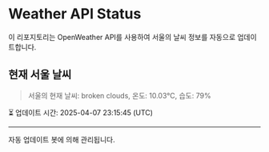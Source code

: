 
# Weather API Status

이 리포지토리는 OpenWeather API를 사용하여 서울의 날씨 정보를 자동으로 업데이트합니다.

## 현재 서울 날씨
> 서울의 현재 날씨: broken clouds, 온도: 10.03°C, 습도: 79%

⏳ 업데이트 시간: 2025-04-07 23:15:45 (UTC)

---
자동 업데이트 봇에 의해 관리됩니다.
